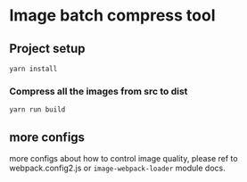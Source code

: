 # Image batch compress tool

## Project setup
```
yarn install
```

### Compress all the images from src to dist
```
yarn run build
```


## more configs
more configs about how to control image quality, please ref to webpack.config2.js or `image-webpack-loader` module docs.
